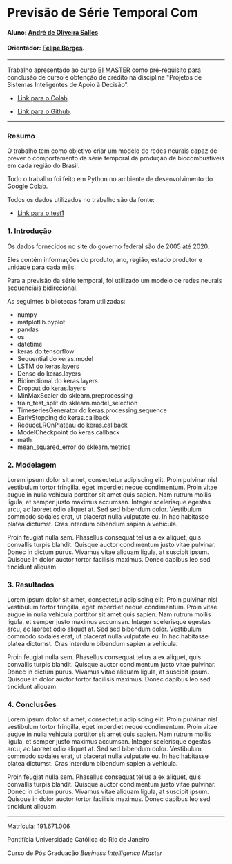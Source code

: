 <!-- antes de enviar a versão final, solicitamos que todos os comentários, colocados para orientação ao aluno, sejam removidos do arquivo -->
# Previsão de Série Temporal Com 

#### Aluno: [André de Oliveira Salles](https://github.com/andresalles93)
#### Orientador: [Felipe Borges](https://github.com/FelipeBorgesC).


---

Trabalho apresentado ao curso [BI MASTER](https://ica.puc-rio.ai/bi-master) como pré-requisito para conclusão de curso e obtenção de crédito na disciplina "Projetos de Sistemas Inteligentes de Apoio à Decisão".

<!-- para os links a seguir, caso os arquivos estejam no mesmo repositório que este README, não há necessidade de incluir o link completo: basta incluir o nome do arquivo, com extensão, que o GitHub completa o link corretamente -->
- [Link para o Colab](https://colab.research.google.com/drive/186wE-RsVri8WPsO1fB7oyuc8abTdARY9). <!-- caso não aplicável, remover esta linha -->

- [Link para o Github](https://github.com/andresalles93/tcc-bi). <!-- caso não aplicável, remover esta linha -->

---

### Resumo

<!-- trocar o texto abaixo pelo resumo do trabalho, em português -->

O trabalho tem como objetivo criar um modelo de redes neurais capaz de prever o comportamento da série temporal da produção de biocombustíveis em cada região do Brasil.

Todo o trabalho foi feito em Python no ambiente de desenvolvimento do Google Colab.

Todos os dados utilizados no trabalho são da fonte:
- [Link para o test1](https://www.gov.br/anp/pt-br/centrais-de-conteudo/dados-abertos/producao-de-biocombustiveis)
<!-- [Link para o test2](https://www.gov.br/anp/pt-br/centrais-de-conteudo/dados-abertos/serie-historica-de-precos-de-combustiveis)-->


### 1. Introdução

Os dados fornecidos no site do governo federal são de 2005 até 2020. 

Eles contém informações do produto, ano, região, estado produtor e unidade para cada mês.

Para a previsão da série temporal, foi utilizado um modelo de redes neurais sequenciais bidirecional.

As seguintes bibliotecas foram utilizadas:
- numpy
- matplotlib.pyplot
- pandas
- os
- datetime
- keras do tensorflow
- Sequential do keras.model
- LSTM do keras.layers
- Dense do keras.layers
- Bidirectional do keras.layers
- Dropout do keras.layers
- MinMaxScaler do sklearn.preprocessing
- train_test_split do sklearn.model_selection
- TimeseriesGenerator do keras.processing.sequence
- EarlyStopping do keras.callback
- ReduceLROnPlateau do keras.callback
- ModelCheckpoint do keras.callback
- math
- mean_squared_error do sklearn.metrics
### 2. Modelagem

Lorem ipsum dolor sit amet, consectetur adipiscing elit. Proin pulvinar nisl vestibulum tortor fringilla, eget imperdiet neque condimentum. Proin vitae augue in nulla vehicula porttitor sit amet quis sapien. Nam rutrum mollis ligula, et semper justo maximus accumsan. Integer scelerisque egestas arcu, ac laoreet odio aliquet at. Sed sed bibendum dolor. Vestibulum commodo sodales erat, ut placerat nulla vulputate eu. In hac habitasse platea dictumst. Cras interdum bibendum sapien a vehicula.

Proin feugiat nulla sem. Phasellus consequat tellus a ex aliquet, quis convallis turpis blandit. Quisque auctor condimentum justo vitae pulvinar. Donec in dictum purus. Vivamus vitae aliquam ligula, at suscipit ipsum. Quisque in dolor auctor tortor facilisis maximus. Donec dapibus leo sed tincidunt aliquam.

### 3. Resultados

Lorem ipsum dolor sit amet, consectetur adipiscing elit. Proin pulvinar nisl vestibulum tortor fringilla, eget imperdiet neque condimentum. Proin vitae augue in nulla vehicula porttitor sit amet quis sapien. Nam rutrum mollis ligula, et semper justo maximus accumsan. Integer scelerisque egestas arcu, ac laoreet odio aliquet at. Sed sed bibendum dolor. Vestibulum commodo sodales erat, ut placerat nulla vulputate eu. In hac habitasse platea dictumst. Cras interdum bibendum sapien a vehicula.

Proin feugiat nulla sem. Phasellus consequat tellus a ex aliquet, quis convallis turpis blandit. Quisque auctor condimentum justo vitae pulvinar. Donec in dictum purus. Vivamus vitae aliquam ligula, at suscipit ipsum. Quisque in dolor auctor tortor facilisis maximus. Donec dapibus leo sed tincidunt aliquam.

### 4. Conclusões

Lorem ipsum dolor sit amet, consectetur adipiscing elit. Proin pulvinar nisl vestibulum tortor fringilla, eget imperdiet neque condimentum. Proin vitae augue in nulla vehicula porttitor sit amet quis sapien. Nam rutrum mollis ligula, et semper justo maximus accumsan. Integer scelerisque egestas arcu, ac laoreet odio aliquet at. Sed sed bibendum dolor. Vestibulum commodo sodales erat, ut placerat nulla vulputate eu. In hac habitasse platea dictumst. Cras interdum bibendum sapien a vehicula.

Proin feugiat nulla sem. Phasellus consequat tellus a ex aliquet, quis convallis turpis blandit. Quisque auctor condimentum justo vitae pulvinar. Donec in dictum purus. Vivamus vitae aliquam ligula, at suscipit ipsum. Quisque in dolor auctor tortor facilisis maximus. Donec dapibus leo sed tincidunt aliquam.

---

Matrícula: 191.671.006

Pontifícia Universidade Católica do Rio de Janeiro

Curso de Pós Graduação *Business Intelligence Master*
